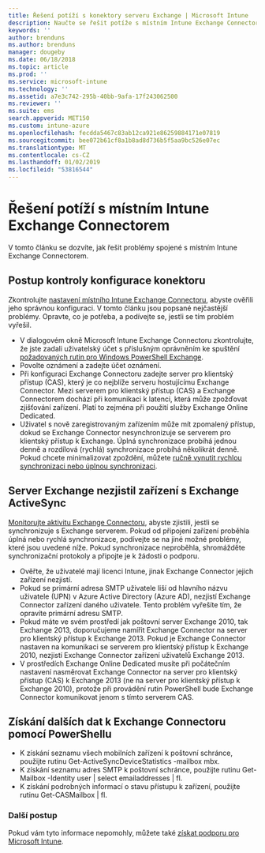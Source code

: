 ```yaml
---
title: Řešení potíží s konektory serveru Exchange | Microsoft Intune
description: Naučte se řešit potíže s místním Intune Exchange Connectorem.
keywords: ''
author: brenduns
ms.author: brenduns
manager: dougeby
ms.date: 06/18/2018
ms.topic: article
ms.prod: ''
ms.service: microsoft-intune
ms.technology: ''
ms.assetid: a7e3c742-295b-40bb-9afa-17f243062500
ms.reviewer: ''
ms.suite: ems
search.appverid: MET150
ms.custom: intune-azure
ms.openlocfilehash: fecdda5467c83ab12ca921e86259884171e07819
ms.sourcegitcommit: bee072b61cf8a1b8ad8d736b5f5aa9bc526e07ec
ms.translationtype: MT
ms.contentlocale: cs-CZ
ms.lasthandoff: 01/02/2019
ms.locfileid: "53816544"
---
```

# <a name="troubleshoot-the-intune-on-premises-exchange-connector"></a>Řešení potíží s místním Intune Exchange Connectorem

V tomto článku se dozvíte, jak řešit problémy spojené s místním Intune Exchange Connectorem.

## <a name="steps-for-checking-the-connector-configuration"></a>Postup kontroly konfigurace konektoru 

Zkontrolujte [nastavení místního Intune Exchange Connectoru](exchange-connector-install.md), abyste ověřili jeho správnou konfiguraci. V tomto článku jsou popsané nejčastější problémy. Opravte, co je potřeba, a podívejte se, jestli se tím problém vyřešil.

 - V dialogovém okně Microsoft Intune Exchange Connectoru zkontrolujte, že jste zadali uživatelský účet s příslušným oprávněním ke spuštění [požadovaných rutin pro Windows PowerShell Exchange](exchange-connector-install.md#exchange-cmdlet-requirements).
- Povolte oznámení a zadejte účet oznámení.
 - Při konfiguraci Exchange Connectoru zadejte server pro klientský přístup (CAS), který je co nejblíže serveru hostujícímu Exchange Connector. Mezi serverem pro klientský přístup (CAS) a Exchange Connectorem dochází při komunikaci k latenci, která může zpožďovat zjišťování zařízení. Platí to zejména při použití služby Exchange Online Dedicated.
 - Uživatel s nově zaregistrovaným zařízením může mít zpomalený přístup, dokud se Exchange Connector nesynchronizuje se serverem pro klientský přístup k Exchange. Úplná synchronizace probíhá jednou denně a rozdílová (rychlá) synchronizace probíhá několikrát denně.  Pokud chcete minimalizovat zpoždění, můžete [ručně vynutit rychlou synchronizaci nebo úplnou synchronizaci](exchange-connector-install.md#manually-force-a-quick-sync-or-full-sync).
 
## <a name="exchange-activesync-device-not-discovered-from-exchange"></a>Server Exchange nezjistil zařízení s Exchange ActiveSync
[Monitorujte aktivitu Exchange Connectoru](exchange-connector-install.md#on-premises-exchange-connector-high-availability-support), abyste zjistili, jestli se synchronizuje s Exchange serverem. Pokud od připojení zařízení proběhla úplná nebo rychlá synchronizace, podívejte se na jiné možné problémy, které jsou uvedené níže. Pokud synchronizace neproběhla, shromážděte synchronizační protokoly a připojte je k žádosti o podporu.

 - Ověřte, že uživatelé mají licenci Intune, jinak Exchange Connector jejich zařízení nezjistí.
 - Pokud se primární adresa SMTP uživatele liší od hlavního názvu uživatele (UPN) v Azure Active Directory (Azure AD), nezjistí Exchange Connector zařízení daného uživatele. Tento problém vyřešíte tím, že opravíte primární adresu SMTP.
 - Pokud máte ve svém prostředí jak poštovní server Exchange 2010, tak Exchange 2013, doporučujeme namířit Exchange Connector na server pro klientský přístup k Exchange 2013. Pokud je Exchange Connector nastaven na komunikaci se serverem pro klientský přístup k Exchange 2010, nezjistí Exchange Connector zařízení uživatelů Exchange 2013. 
- V prostředích Exchange Online Dedicated musíte při počátečním nastavení nasměrovat Exchange Connector na server pro klientský přístup (CAS) k Exchange 2013 (ne na server pro klientský přístup k Exchange 2010), protože při provádění rutin PowerShell bude Exchange Connector komunikovat jenom s tímto serverem CAS.


## <a name="using-powershell-to-get-more-data-on-exchange-connector-issues"></a>Získání dalších dat k Exchange Connectoru pomocí PowerShellu
- K získání seznamu všech mobilních zařízení k poštovní schránce, použijte rutinu Get-ActiveSyncDeviceStatistics -mailbox mbx.
- K získání seznamu adres SMTP k poštovní schránce, použijte rutinu Get-Mailbox -Identity user | select emailaddresses | fl.
- K získání podrobných informací o stavu přístupu k zařízení, použijte rutinu Get-CASMailbox <upn> | fl.

### <a name="next-steps"></a>Další postup
Pokud vám tyto informace nepomohly, můžete také [získat podporu pro Microsoft Intune](get-support.md).
